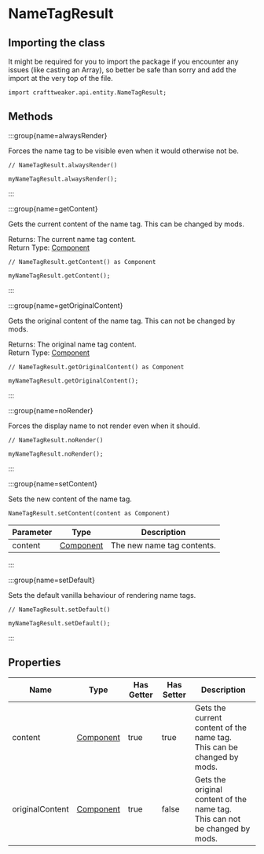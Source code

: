# NameTagResult

## Importing the class

It might be required for you to import the package if you encounter any issues (like casting an Array), so better be safe than sorry and add the import at the very top of the file.
```zenscript
import crafttweaker.api.entity.NameTagResult;
```


## Methods

:::group{name=alwaysRender}

Forces the name tag to be visible even when it would otherwise not be.

```zenscript
// NameTagResult.alwaysRender()

myNameTagResult.alwaysRender();
```

:::

:::group{name=getContent}

Gets the current content of the name tag. This can be changed by mods.

Returns: The current name tag content.  
Return Type: [Component](/vanilla/api/text/Component)

```zenscript
// NameTagResult.getContent() as Component

myNameTagResult.getContent();
```

:::

:::group{name=getOriginalContent}

Gets the original content of the name tag. This can not be changed by mods.

Returns: The original name tag content.  
Return Type: [Component](/vanilla/api/text/Component)

```zenscript
// NameTagResult.getOriginalContent() as Component

myNameTagResult.getOriginalContent();
```

:::

:::group{name=noRender}

Forces the display name to not render even when it should.

```zenscript
// NameTagResult.noRender()

myNameTagResult.noRender();
```

:::

:::group{name=setContent}

Sets the new content of the name tag.

```zenscript
NameTagResult.setContent(content as Component)
```

| Parameter | Type                                     | Description                |
| --------- | ---------------------------------------- | -------------------------- |
| content   | [Component](/vanilla/api/text/Component) | The new name tag contents. |


:::

:::group{name=setDefault}

Sets the default vanilla behaviour of rendering name tags.

```zenscript
// NameTagResult.setDefault()

myNameTagResult.setDefault();
```

:::


## Properties

| Name            | Type                                     | Has Getter | Has Setter | Description                                                                               |
| --------------- | ---------------------------------------- | ---------- | ---------- | ----------------------------------------------------------------------------------------- |
| content         | [Component](/vanilla/api/text/Component) | true       | true       | Gets the current content of the name tag. <br />  This can be changed by mods.      |
| originalContent | [Component](/vanilla/api/text/Component) | true       | false      | Gets the original content of the name tag. <br />  This can not be changed by mods. |

